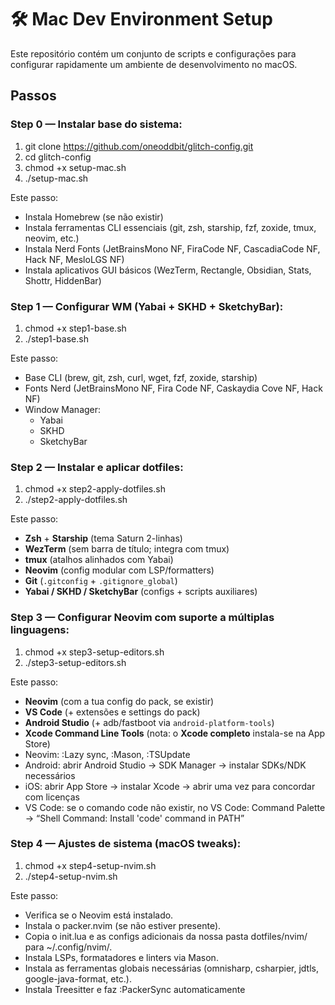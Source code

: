 # 🛠️ Mac Dev Environment Setup

Este repositório contém um conjunto de scripts e configurações para configurar rapidamente um ambiente de desenvolvimento no macOS.

## Passos

### **Step 0** — Instalar base do sistema:
   1. git clone https://github.com/oneoddbit/glitch-config.git
   2. cd glitch-config
   3. chmod +x setup-mac.sh
   4. ./setup-mac.sh

Este passo:
- Instala Homebrew (se não existir)
- Instala ferramentas CLI essenciais (git, zsh, starship, fzf, zoxide, tmux, neovim, etc.)
- Instala Nerd Fonts (JetBrainsMono NF, FiraCode NF, CascadiaCode NF, Hack NF, MesloLGS NF)
- Instala aplicativos GUI básicos (WezTerm, Rectangle, Obsidian, Stats, Shottr, HiddenBar)


### **Step 1** — Configurar WM (Yabai + SKHD + SketchyBar):
   1. chmod +x step1-base.sh
   2. ./step1-base.sh

Este passo:
- Base CLI (brew, git, zsh, curl, wget, fzf, zoxide, starship)
- Fonts Nerd (JetBrainsMono NF, Fira Code NF, Caskaydia Cove NF, Hack NF)
- Window Manager:
    - Yabai
    - SKHD
    - SketchyBar


### **Step 2** — Instalar e aplicar dotfiles:
   1. chmod +x step2-apply-dotfiles.sh 
   2. ./step2-apply-dotfiles.sh

Este passo:
- **Zsh** + **Starship** (tema Saturn 2-linhas)
- **WezTerm** (sem barra de título; integra com tmux)
- **tmux** (atalhos alinhados com Yabai)
- **Neovim** (config modular com LSP/formatters)
- **Git** (`.gitconfig` + `.gitignore_global`)
- **Yabai / SKHD / SketchyBar** (configs + scripts auxiliares)


### **Step 3** — Configurar Neovim com suporte a múltiplas linguagens:
   1. chmod +x step3-setup-editors.sh
   2. ./step3-setup-editors.sh

Este passo:
- **Neovim** (com a tua config do pack, se existir)
- **VS Code** (+ extensões e settings do pack)
- **Android Studio** (+ adb/fastboot via `android-platform-tools`)
- **Xcode Command Line Tools** (nota: o **Xcode completo** instala-se na App Store)
- Neovim: :Lazy sync, :Mason, :TSUpdate
- Android: abrir Android Studio → SDK Manager → instalar SDKs/NDK necessários
- iOS: abrir App Store → instalar Xcode → abrir uma vez para concordar com licenças
- VS Code: se o comando code não existir, no VS Code: Command Palette → “Shell Command: Install 'code' command in PATH”


### **Step 4** — Ajustes de sistema (macOS tweaks):
   1. chmod +x step4-setup-nvim.sh
   2. ./step4-setup-nvim.sh 

Este passo:
- Verifica se o Neovim está instalado.
- Instala o packer.nvim (se não estiver presente).
- Copia o init.lua e as configs adicionais da nossa pasta dotfiles/nvim/ para ~/.config/nvim/.
- Instala LSPs, formatadores e linters via Mason.
- Instala as ferramentas globais necessárias (omnisharp, csharpier, jdtls, google-java-format, etc.).
- Instala Treesitter e faz :PackerSync automaticamente




